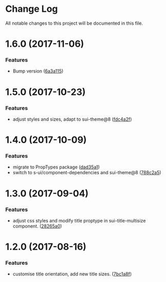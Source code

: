 # Change Log

All notable changes to this project will be documented in this file.

<a name="1.6.0"></a>
# 1.6.0 (2017-11-06)


### Features

* Bump version ([6a3a115](https://github.com/SUI-Components/sui-components/commit/6a3a115))



<a name="1.5.0"></a>
# 1.5.0 (2017-10-23)


### Features

* adjust styles and sizes, adapt to sui-theme@8 ([fdc4a2f](https://github.com/SUI-Components/sui-components/commit/fdc4a2f))



<a name="1.4.0"></a>
# 1.4.0 (2017-10-09)


### Features

* migrate to PropTypes package ([dad35a1](https://github.com/SUI-Components/sui-components/commit/dad35a1))
* switch to s-ui/component-dependencies and sui-theme@8 ([788c2a5](https://github.com/SUI-Components/sui-components/commit/788c2a5))



<a name="1.3.0"></a>
# 1.3.0 (2017-09-04)


### Features

* adjust css styles and modify title proptype in sui-title-multisize component. ([28265a0](https://github.com/SUI-Components/sui-components/commit/28265a0))



<a name="1.2.0"></a>
# 1.2.0 (2017-08-16)


### Features

* customise title orientation, add new title sizes. ([7bc1a8f](https://github.com/SUI-Components/sui-components/commit/7bc1a8f))



